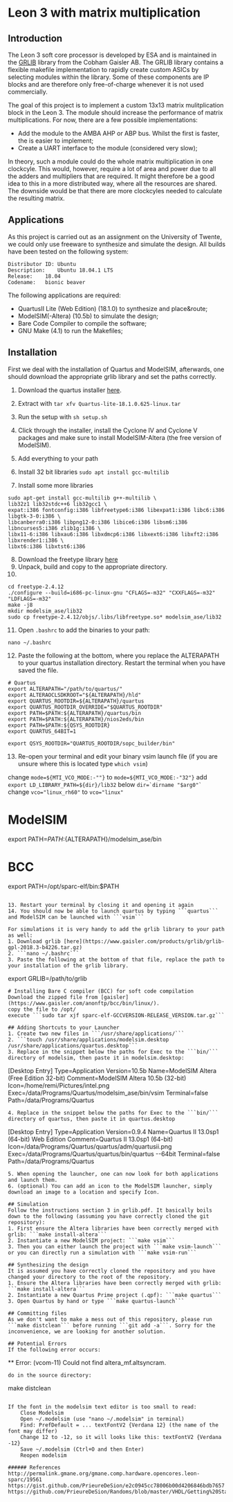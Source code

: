 # Leon 3 with matrix multiplication
## Introduction
The Leon 3 soft core processor is developed by ESA and is maintained in the [GRLIB](https://www.gaisler.com/index.php/downloads/leongrlib) library from the Cobham Gaisler AB. The GRLIB library contains a flexible makefile implementation to rapidly create custom ASICs by selecting modules within the library. Some of these components are IP blocks and are therefore only free-of-charge whenever it is not used commercially. 

The goal of this project is to implement a custom 13x13 matrix mulitplication block in the Leon 3. The module should increase the performance of matrix multiplications. For now, there are a few possible implementations:
* Add the module to the AMBA AHP or ABP bus. Whilst the first is faster, the is easier to implement;
* Create a UART interface to the module (considered very slow);

In theory, such a module could do the whole matrix multiplication in one clockcyle. This would, however, require a lot of area and power due to all the adders and multipliers that are required. It might therefore be a good idea to this in a more distributed way, where all the resources are shared. The downside would be that there are more clockcyles needed to calculate the resulting matrix.

## Applications
As this project is carried out as an assignment on the University of Twente, we could only use freeware to synthesize and simulate the design. All builds have been tested on the following system:

```
Distributor ID:	Ubuntu
Description:	Ubuntu 18.04.1 LTS
Release:	18.04
Codename:	bionic beaver
```

The following applications are required:
* QuartusII Lite (Web Edition) (18.1.0) to synthesize and place&route;
* ModelSIM(-Altera) (10.5b) to simulate the design;
* Bare Code Compiler to compile the software;
* GNU Make (4.1) to run the Makefiles;

## Installation
First we deal with the installation of Quartus and ModelSIM, afterwards, one should download the appropriate grlib library and set the paths correctly.
1. Download the quartus installer [here](http://download.altera.com/akdlm/software/acdsinst/18.1std/625/ib_tar/Quartus-lite-18.1.0.625-linux.tar). 
2. Extract with ```tar xfv Quartus-lite-18.1.0.625-linux.tar```
3. Run the setup with ```sh setup.sh```
4. Click through the installer, install the Cyclone IV and Cyclone V packages and make sure to install ModelSIM-Altera (the free version of ModelSIM).
5. Add everything to your path

6. Install 32 bit libraries ```sudo apt install gcc-multilib```
7. Install some more libraries
```
sudo apt-get install gcc-multilib g++-multilib \
lib32z1 lib32stdc++6 lib32gcc1 \
expat:i386 fontconfig:i386 libfreetype6:i386 libexpat1:i386 libc6:i386 libgtk-3-0:i386 \
libcanberra0:i386 libpng12-0:i386 libice6:i386 libsm6:i386 libncurses5:i386 zlib1g:i386 \
libx11-6:i386 libxau6:i386 libxdmcp6:i386 libxext6:i386 libxft2:i386 libxrender1:i386 \
libxt6:i386 libxtst6:i386
```
8. Download the freetype library [here](http://download.savannah.gnu.org/releases/freetype/freetype-2.4.12.tar.bz2)
9. Unpack, build and copy to the appropriate directory.
10. 
```
cd freetype-2.4.12
./configure --build=i686-pc-linux-gnu "CFLAGS=-m32" "CXXFLAGS=-m32" "LDFLAGS=-m32"
make -j8
mkdir modelsim_ase/lib32
sudo cp freetype-2.4.12/objs/.libs/libfreetype.so* modelsim_ase/lib32
```
11. Open ```.bashrc``` to add the binaries to your path:
```
nano ~/.bashrc
```
12. Paste the following at the bottom, where you replace the ALTERAPATH to your quartus installation directory. Restart the terminal when you have saved the file.
```
# Quartus
export ALTERAPATH="/path/to/quartus/"
export ALTERAOCLSDKROOT="${ALTERAPATH}/hld"
export QUARTUS_ROOTDIR=${ALTERAPATH}/quartus
export QUARTUS_ROOTDIR_OVERRIDE="$QUARTUS_ROOTDIR"
export PATH=$PATH:${ALTERAPATH}/quartus/bin
export PATH=$PATH:${ALTERAPATH}/nios2eds/bin
export PATH=$PATH:${QSYS_ROOTDIR}
export QUARTUS_64BIT=1

export QSYS_ROOTDIR="QUARTUS_ROOTDIR/sopc_builder/bin"
```
13. Re-open your terminal and edit your binary vsim launch file (if you are unsure where this is located type ```which vsim```)

change ```mode=${MTI_VCO_MODE:-""}``` to ```mode=${MTI_VCO_MODE:-"32"}```
add ```export LD_LIBRARY_PATH=${dir}/lib32``` below ```dir=`dirname "$arg0"` ```
change ```vco="linux_rh60"``` to ```vco="linux"```
# ModelSIM
export PATH=$PATH:${ALTERAPATH}/modelsim_ase/bin
# BCC
export PATH=/opt/sparc-elf/bin:$PATH
```

13. Restart your terminal by closing it and opening it again
14. You should now be able to launch quartus by typing ```quartus``` and ModelSIM can be launched with ```vsim```

For simulations it is very handy to add the grlib library to your path as well:
1. Download grlib [here](https://www.gaisler.com/products/grlib/grlib-gpl-2018.3-b4226.tar.gz)
2. ```nano ~/.bashrc```
3. Paste the following at the bottom of that file, replace the path to your installation of the grlib library.
```
export GRLIB=/path/to/grlib
```
# Installing Bare C compiler (BCC) for soft code compilation
Download the zipped file from [gaisler](https://www.gaisler.com/anonftp/bcc/bin/linux/).
copy the file to /opt/
execute ```sudo tar xjf sparc-elf-GCCVERSION-RELEASE_VERSION.tar.gz```

## Adding Shortcuts to your Launcher
1. Create two new files in ```/usr/share/applications/```
2. ```touch /usr/share/applications/modelsim.desktop /usr/share/applications/quartus.desktop```
3. Replace in the snippet below the paths for Exec to the ```bin/``` directory of modelsim, then paste it in modelsim.desktop:
```
[Desktop Entry]
Type=Application
Version=10.5b
Name=ModelSIM Altera (Free Edition 32-bit)
Comment=ModelSIM Altera 10.5b (32-bit)
Icon=/home/remi/Pictures/intel.png
Exec=/data/Programs/Quartus/modelsim_ase/bin/vsim
Terminal=false
Path=/data/Programs/Quartus
```
4. Replace in the snippet below the paths for Exec to the ```bin/``` directory of quartus, then paste it in quartus.desktop
```
[Desktop Entry]
Type=Application
Version=0.9.4
Name=Quartus II 13.0sp1 (64-bit) Web Edition
Comment=Quartus II 13.0sp1 (64-bit)
Icon=/data/Programs/Quartus/quartus/adm/quartusii.png
Exec=/data/Programs/Quartus/quartus/bin/quartus --64bit
Terminal=false
Path=/data/Programs/Quartus
```
5. When opening the launcher, one can now look for both applications and launch them.
6. (optional) You can add an icon to the ModelSIM launcher, simply download an image to a location and specify Icon.

## Simulation
Follow the instructions section 3 in grlib.pdf. It basically boils down to the following (assuming you have correctly cloned the git repository):
1. First ensure the Altera libraries have been correctly merged with grlib: ```make install-altera```
2. Instantiate a new ModelSIM project: ```make vsim```
3. Then you can either launch the project with ```make vsim-launch``` or you can directly run a simulation with ```make vsim-run```

## Synthesizing the design
It is assumed you have correctly cloned the repository and you have changed your directory to the root of the repository.
1. Ensure the Altera libraries have been correctly merged with grlib: ```make install-altera```
2. Instantiate a new Quartus Prime project (.qpf): ```make quartus```
3. Open Quartus by hand or type ```make quartus-launch```

## Committing files
As we don't want to make a mess out of this repository, please run ```make distclean``` before running ```git add -a```. Sorry for the inconvenience, we are looking for another solution.

## Potential Errors
If the following error occurs:
```
** Error: (vcom-11) Could not find altera_mf.altsyncram.
```
do in the source directory:
```
make distclean
```

If the font in the modelsim text editor is too small to read:
    Close Modelsim
    Open ~/.modelsim (use "nano ~/.modelsim" in terminal)
    Find: PrefDefault = ... textFontV2 {Verdana 12} (the name of the font may differ)
    Change 12 to -12, so it will looks like this: textFontV2 {Verdana -12}
    Save ~/.modelsim (Ctrl+O and then Enter)
    Reopen modelsim

###### References
http://permalink.gmane.org/gmane.comp.hardware.opencores.leon-sparc/19561
https://gist.github.com/PrieureDeSion/e2c0945cc78006b00d4206846bdb7657
https://github.com/PrieureDeSion/Randoms/blob/master/VHDL/Getting%20Started.pdf

